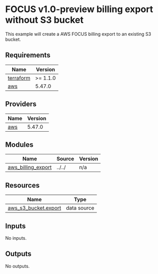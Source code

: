 # FOCUS v1.0-preview billing export without S3 bucket

This example will create a AWS FOCUS billing export to an existing S3 bucket.

<!-- BEGIN_TF_DOCS -->
## Requirements

| Name | Version |
|------|---------|
| <a name="requirement_terraform"></a> [terraform](#requirement\_terraform) | >= 1.1.0 |
| <a name="requirement_aws"></a> [aws](#requirement\_aws) | 5.47.0 |

## Providers

| Name | Version |
|------|---------|
| <a name="provider_aws"></a> [aws](#provider\_aws) | 5.47.0 |

## Modules

| Name | Source | Version |
|------|--------|---------|
| <a name="module_aws_billing_export"></a> [aws\_billing\_export](#module\_aws\_billing\_export) | ../../ | n/a |

## Resources

| Name | Type |
|------|------|
| [aws_s3_bucket.export](https://registry.terraform.io/providers/hashicorp/aws/5.47.0/docs/data-sources/s3_bucket) | data source |

## Inputs

No inputs.

## Outputs

No outputs.
<!-- END_TF_DOCS -->
